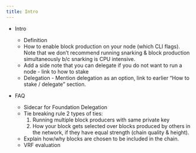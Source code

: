 ```yaml
---
title: Intro
---
```


* Intro
    - Definition
    - How to enable block production on your node (which CLI flags). Note that we don’t recommend running snarking & block production simultaneously b/c snarking is CPU intensive.
    - Add a side note that you can delegate if you do not want to run a node - link to how to stake
    - Delegation - Mention delegation as an option, link to earlier “How to stake / delegate” section.

* FAQ
    - Sidecar for Foundation Delegation
    - Tie breaking rule 2 types of ties:
        1. Running multiple block producers with same private key
        2. How your block gets selected over blocks produced by others in the network, if they have equal strength (chain quality & height).
    - Explain how/why blocks are chosen to be included in the chain.
    - VRF evaluation 